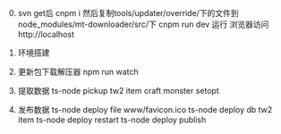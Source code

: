 0. svn get后
cnpm i
然后复制tools/updater/override/下的文件到node_modules/mt-downloader/src/下
cnpm run dev 运行
浏览器访问 http://localhost 

0. 环境搭建


1. 更新包下载解压器
npm run watch

2. 提取数据
ts-node pickup tw2 item
craft
monster
setopt

3. 发布数据
ts-node deploy file www/favicon.ico
ts-node deploy db tw2 item
ts-node deploy restart
ts-node deploy publish